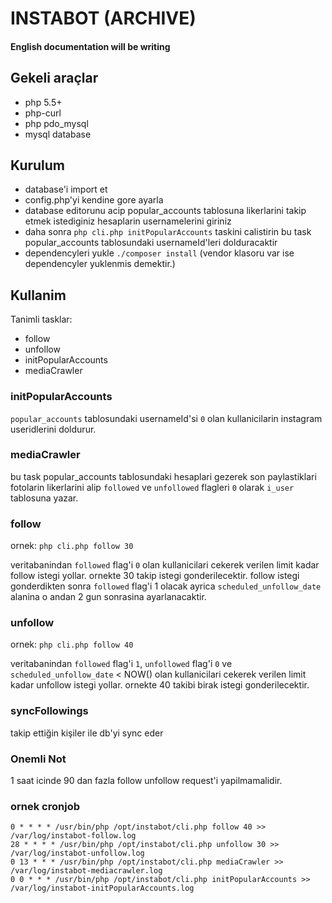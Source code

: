 # INSTABOT (ARCHIVE)

#### English documentation will be writing 

## Gekeli araçlar

- php 5.5+
- php-curl
- php pdo_mysql
- mysql database

## Kurulum

- database'i import et
- config.php'yi kendine gore ayarla
- database editorunu acip popular_accounts tablosuna likerlarini takip etmek istediginiz hesaplarin usernamelerini giriniz
- daha sonra `php cli.php initPopularAccounts` taskini calistirin bu task popular_accounts tablosundaki usernameId'leri dolduracaktir
- dependencyleri yukle `./composer install`  (vendor klasoru var ise dependencyler yuklenmis demektir.)

## Kullanim

Tanimli tasklar: 

- follow
- unfollow
- initPopularAccounts
- mediaCrawler

### initPopularAccounts

`popular_accounts` tablosundaki usernameId'si `0` olan kullanicilarin instagram useridlerini doldurur.

### mediaCrawler

bu task popular_accounts tablosundaki hesaplari gezerek son paylastiklari fotolarin likerlarini alip `followed` ve `unfollowed` flagleri `0` olarak `i_user` tablosuna yazar.


### follow

ornek: `php cli.php follow 30`

veritabanindan `followed` flag'i `0` olan kullanicilari cekerek verilen limit kadar follow istegi yollar. ornekte 30 takip istegi gonderilecektir.
follow istegi gonderdikten sonra `followed` flag'i 1 olacak ayrica `scheduled_unfollow_date` alanina o andan 2 gun sonrasina ayarlanacaktir.


### unfollow

ornek: `php cli.php follow 40`

veritabanindan `followed` flag'i `1`, `unfollowed` flag'i `0` ve `scheduled_unfollow_date` < NOW() olan kullanicilari cekerek verilen limit kadar unfollow istegi yollar. ornekte 40 takibi birak istegi gonderilecektir.


### syncFollowings

takip ettiğin kişiler ile db'yi sync eder


### Onemli Not

1 saat icinde 90 dan fazla follow unfollow request'i yapilmamalidir.


### ornek cronjob

```
0 * * * * /usr/bin/php /opt/instabot/cli.php follow 40 >> /var/log/instabot-follow.log
28 * * * * /usr/bin/php /opt/instabot/cli.php unfollow 30 >> /var/log/instabot-unfollow.log
0 13 * * * /usr/bin/php /opt/instabot/cli.php mediaCrawler >> /var/log/instabot-mediacrawler.log
0 0 * * * /usr/bin/php /opt/instabot/cli.php initPopularAccounts >> /var/log/instabot-initPopularAccounts.log
```

